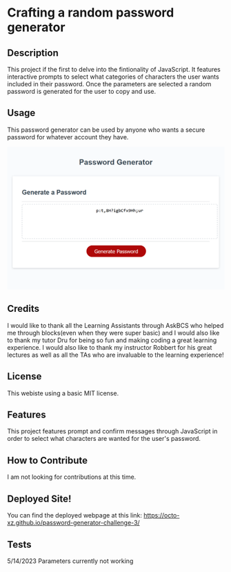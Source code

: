# Crafting a random password generator
## Description

This project if the first to delve into the fintionality of JavaScript. It features interactive prompts to select what categories of characters the user wants included in their password. Once the parameters are selected a random password is generated for the user to copy and use.

## Usage

This password generator can be used by anyone who wants a secure password for whatever account they have.

![a picture of the password generator site. There is a created password inside the text field and there is a large red button to generate a password underneath.](./images/passwordGeneratorSC.png)

## Credits

I would like to thank all the Learning Assistants through AskBCS who helped me through blocks(even when they were super basic) and I would also like to thank my tutor Dru for being so fun and making coding a great learning experience. I would also like to thank my instructor Robbert for his great lectures as well as all the TAs who are invaluable to the learning experience!

## License

This webiste using a basic MIT license.

## Features

This project features prompt and confirm messages through JavaScript in order to select what characters are wanted for the user's password.

## How to Contribute

I am not looking for contributions at this time.

## Deployed Site!

You can find the deployed webpage at this link: https://octo-xz.github.io/password-generator-challenge-3/ 

## Tests

5/14/2023 Parameters currently not working
